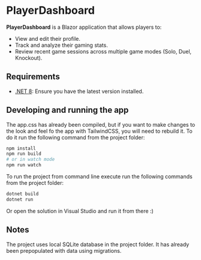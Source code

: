 # PlayerDashboard

**PlayerDashboard** is a Blazor application that allows players to:  
- View and edit their profile.  
- Track and analyze their gaming stats.  
- Review recent game sessions across multiple game modes (Solo, Duel, Knockout).

## Requirements
- [.NET 8](https://dotnet.microsoft.com/download/dotnet/8.0): Ensure you have the latest version installed.

## Developing and running the app
The app.css has already been compiled, but if you want to make changes to the look and feel
fo the app with TailwindCSS, you will need to rebuild it.
To do it run the following command from the project folder:
```bash
npm install
npm run build
# or in watch mode
npm run watch
```

To run the project from command line execute run the following commands from the project folder:
```bash
dotnet build
dotnet run
```
Or open the solution in Visual Studio and run it from there :)

## Notes
The project uses local SQLite database in the project folder. It has already been prepopulated with data using migrations.